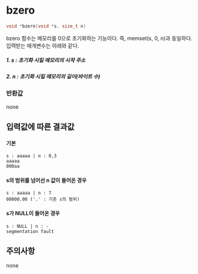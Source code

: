 # bzero
```c
void *bzero(void *s, size_t n)
```

bzero 함수는 메모리를 0으로 초기화하는 기능이다. 즉, memset(s, 0, n)과 동일하다.<br/>
입력받는 매개변수는 아래와 같다.<br/>

##### 1. s : 초기화 시킬 메모리의 시작 주소
##### 2. n : 초기화 시킬 메모리의 길이(바이트 수)

### 반환값
none<br/>

## 입력값에 따른 결과값
#### 기본
```
s : aaaaa | n : 0,3
aaaaa
000aa
```
#### s의 범위를 넘어선 n 값이 들어온 경우
```
s : aaaaa | n : 7
00000.00 ('.' : 기존 s의 범위)
```
#### s가 NULL이 들어온 경우
```
s : NULL | n : -
segmentation fault
```
## 주의사항
none<br/>
